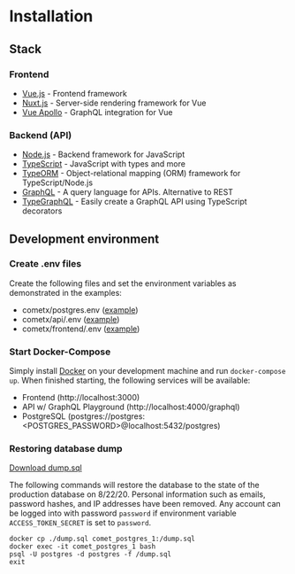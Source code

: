 # Installation

## Stack
### Frontend
* [Vue.js](https://vuejs.org/) - Frontend framework
* [Nuxt.js](https://nuxtjs.org/) - Server-side rendering framework for Vue
* [Vue Apollo](https://apollo.vuejs.org/) - GraphQL integration for Vue

### Backend (API)
* [Node.js](https://nodejs.org/en/) - Backend framework for JavaScript
* [TypeScript](https://www.typescriptlang.org/) - JavaScript with types and more
* [TypeORM](https://typeorm.io/) - Object-relational mapping (ORM) framework for TypeScript/Node.js
* [GraphQL](https://graphql.org/) - A query language for APIs. Alternative to REST
* [TypeGraphQL](https://typegraphql.com/) - Easily create a GraphQL API using TypeScript decorators

## Development environment

### Create .env files
Create the following files and set the environment variables as demonstrated in the examples:
* cometx/postgres.env ([example](./postgres.example.env))
* cometx/api/.env ([example](./api/example.env))
* cometx/frontend/.env ([example](./frontend/example.env))

### Start Docker-Compose
Simply install [Docker](https://www.docker.com/) on your development machine and run `docker-compose up`.
When finished starting, the following services will be available:
* Frontend (http://localhost:3000)
* API w/ GraphQL Playground (http://localhost:4000/graphql)
* PostgreSQL (postgres://postgres:<POSTGRES_PASSWORD>@localhost:5432/postgres)

### Restoring database dump
[Download dump.sql](https://gist.githubusercontent.com/danbeneventano/c93dfedb12e4522dc762d52b6a01ed72/raw/35a0a6373d151b705688e38ff166bc1fca81268c/dump.sql)

The following commands will restore the database to the state of the production database on 8/22/20.
Personal information such as emails, password hashes, and IP addresses have been removed.
Any account can be logged into with password `password` if environment variable `ACCESS_TOKEN_SECRET` is set to `password`.

```
docker cp ./dump.sql comet_postgres_1:/dump.sql
docker exec -it comet_postgres_1 bash
psql -U postgres -d postgres -f /dump.sql
exit
```
